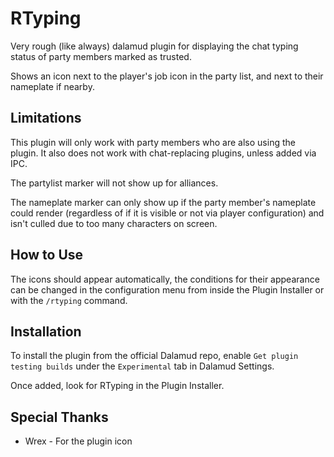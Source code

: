 # RTyping

Very rough (like always) dalamud plugin for displaying the chat typing status of party members marked as trusted.

Shows an icon next to the player's job icon in the party list, and next to their nameplate if nearby.

## Limitations
This plugin will only work with party members who are also using the plugin. It also does not work with chat-replacing plugins, unless added via IPC.

The partylist marker will not show up for alliances.

The nameplate marker can only show up if the party member's nameplate could render (regardless of if it is visible or not via player configuration) and isn't culled due to too many characters on screen.

## How to Use
The icons should appear automatically, the conditions for their appearance can be changed in the configuration menu from inside the Plugin Installer or with the `/rtyping` command.

## Installation

To install the plugin from the official Dalamud repo, enable `Get plugin testing builds` under the `Experimental` tab in Dalamud Settings.

Once added, look for RTyping in the Plugin Installer.

## Special Thanks
* Wrex - For the plugin icon
